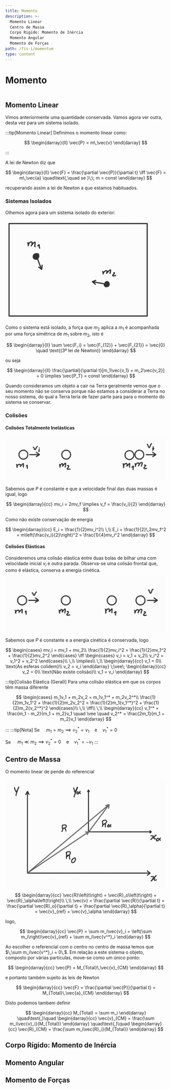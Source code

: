 ```yaml
---
title: Momento
description: >-
  Momento Linear
  Centro de Massa
  Corpo Rigido: Momento de Inércia
  Momento Angular
  Momento de Forças
path: /fis-i/momentum
type: content
---
```


# Momento

```toc

```

## Momento Linear

Vimos anteriormente uma quantidade conservada.
Vamos agora ver outra, desta vez para um sistema isolado.

:::tip[Momento Linear]
Definimos o momento linear como:

$$
\begin{darray}{ll}
\vec{P} = m\,\vec{v}
\end{darray}
$$

:::

A lei de Newton diz que

$$
\begin{darray}{ll}
\vec{F} = \frac{\partial \vec{P}}{\partial t} \iff \vec{F} = m\,\vec{a} \quad\text{,\quad se }\;\; m = const
\end{darray}
$$

recuperando assim a lei de Newton a que estamos habituados.

### Sistemas Isolados

Olhemos agora para um sistema isolado do exterior:

![Sistema Fechado](./assets/0005-closed-system2.png#dark=2)

Como o sistema está isolado, a força que $m_2$ aplica a $m_1$ é acompanhada por uma força simétrica de $m_1$ sobre $m_2$, isto é

$$
\begin{darray}{ll}
\sum \vec{F_i} = \vec{F_{12}} +  \vec{F_{21}} = \vec{0} \quad \text{(3ª lei de Newton)}
\end{darray}
$$

ou seja

$$
\begin{darray}{ll}
\frac{\partial}{\partial t}[m_1\vec{v_1} + m_2\vec{v_2}] = 0 \implies \vec{P_T} = const
\end{darray}
$$

Quando consideramos um objeto a cair na Terra geralmente vemos que o seu momento não se conserva porque não estamos a considerar a Terra no nosso sistema, do qual a Terra teria de fazer parte para para o momento do sistema se conservar.

### Colisões

#### Colisões Totalmente Inelásticas

![Colisão Inelástica](./assets/0005-completely-inelastic-colision.png#dark=2)

Sabemos que $P$ é constante e que a velocidade final das duas massas é igual, logo

$$
\begin{darray}{cc}
mv_i = 2mv_f \implies v_f = \frac{v_i}{2}
\end{darray}
$$

Como não existe conservação de energia

$$
\begin{darray}{cc}
E_i = \frac{1}{2}mv_i^2\\
\,\\
E_i = \frac{1}{2}\,2mv_f^2 = m\left(\frac{v_i}{2}\right)^2 = \frac{1}{4}mv_i^2
\end{darray}
$$

#### Colisões Elásticas

Consideremos uma colisão elástica entre duas bolas de bilhar uma com velocidade inicial $v_i$ e outra parada. Observa-se uma colisão frontal que, como é elástica, conserva a energia cinética.

![Colisão Elástica](./assets/0005-completely-elastic-colision.png#dark=2)

Sabemos que $P$ é constante e a energia cinética é conservada, logo

$$
\begin{cases}
mv_i = mv_1 + mv_2\\
\frac{1}{2}mv_i^2 = \frac{1}{2}mv_1^2 + \frac{1}{2}mv_2^2
\end{cases}
\iff
\begin{cases}
v_i = v_1 + v_2\\
v_i^2 = v_1^2 + v_2^2
\end{cases}\\
\,\\
\implies\\
\,\\
\begin{darray}{cc}
v_1 = 0\\
\text{As esferas colidem}\\
v_2 = v_i
\end{darray}
\;\vee\;
\begin{darray}{cc}
v_2 = 0\\
\text{Não existe colisão}\\
v_1 = v_i
\end{darray}
$$

:::tip[Colisão Elástica (Geral)]
Para uma colisão elástica em que os corpos têm massa diferente

$$
\begin{cases}
m_1v_1 + m_2v_2 = m_1v_1^* + m_2v_2^*\\
\frac{1}{2}m_1v_1^2 + \frac{1}{2}m_2v_2^2 = \frac{1}{2}m_1{v_1^*}^2 + \frac{1}{2}m_2{v_2^*}^2
\end{cases}\\
\,\\
\iff\\
\,\\
\begin{darray}{cc}
v_1^* = \frac{m_1 - m_2}{m_1 + m_2}v_1
\quad \vee \quad
v_2^* = \frac{2m_1}{m_1 + m_2}v_1
\end{darray}
$$

:::
:::tip[Nota]
Se $\quad m_1 = m_2 \implies v_2^* = v_1 \quad\text{e}\quad v_1^* = 0$

Se $\quad m_1 \ll m_2 \implies v_2^* = 0 \quad\text{e}\quad v_1^* = -v_1$
:::

## Centro de Massa

O momento linear de pende do referencial

![Referencial](./assets/0005-center-of-mass.png#dark=2)

$$
\begin{darray}{cc}
\vec{R}\left(t\right) = \vec{R}_o\left(t\right) + \vec{R}_\alpha\left(t\right)\\
\,\\
\vec{v} = \frac{\partial \vec{R}}{\partial t} = \frac{\partial \vec{R}_o}{\partial t} + \frac{\partial \vec{R}_\alpha}{\partial t} = \vec{v}_{ref} + \vec{v}_\alpha
\end{darray}
$$

logo,

$$
\begin{darray}{cc}
\vec{P} = \sum m_i\vec{v}_i = \left(\sum m_i\right)\vec{v}_{ref} + \sum m_i\vec{v^*}_i
\end{darray}
$$

Ao escolher o referencial com o centro no centro de massa temos que $\,\sum m_i\vec{v^*}_i = 0\,$. Em relação a este sistema o objeto, composto por várias partículas, move-se como um único ponto:

$$
\begin{darray}{cc}
\vec{P} = M_{Total}\,\vec{v}_{CM}
\end{darray}
$$

e portanto também sujeito às leis de Newton

$$
\begin{darray}{cc}
\vec{F} = \frac{\partial \vec{P}}{\partial t} = M_{Total}\,\vec{a}_{CM}
\end{darray}
$$

Disto podemos tambem definir

$$
\begin{darray}{cc}
M_{Total} = \sum m_i
\end{darray}
\quad\text{,}\quad
\begin{darray}{cc}
\vec{v}_{CM} = \frac{\sum m_i\vec{v}_i}{M_{Total}}
\end{darray}
\quad\text{,}\quad
\begin{darray}{cc}
\vec{R}_{CM} = \frac{\sum m_i\vec{R}_i}{M_{Total}}
\end{darray}
$$

## Corpo Rígido: Momento de Inércia

## Momento Angular

## Momento de Forças
